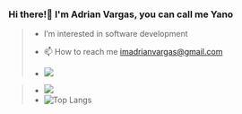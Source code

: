 
### Hi there!👋 I'm Adrian Vargas, you can call me Yano

> -  I’m interested in software development
> - 📫 How to reach me imadrianvargas@gmail.com
>
> - ![](https://github-readme-streak-stats.herokuapp.com/?user=adrncrlvrgs&theme=python-dark&hide_border=false)<br/>

> - [![](https://visitcount.itsvg.in/api?id=adriyano04&label=Profile%20Views&color=0&icon=5&pretty=false)](https://visitcount.itsvg.in)
> - ![Top Langs](https://github-readme-stats.vercel.app/api/top-langs/?username=adrncrlvrgs&theme=python-dark&hide_progress=true)

